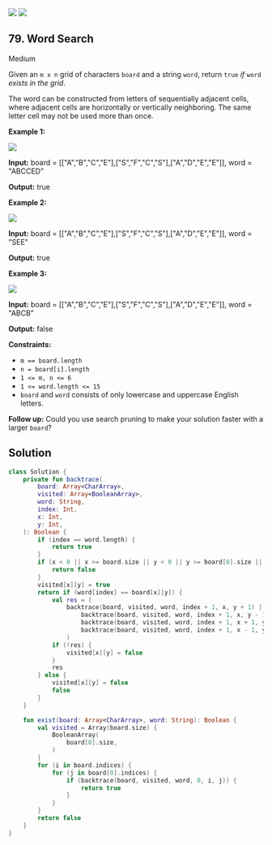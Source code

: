 [![](https://img.shields.io/github/stars/LeetCode-Top-Interview-150/LeetCode-Top-Interview-150?label=Stars&style=flat-square)](https://github.com/LeetCode-Top-Interview-150/LeetCode-Top-Interview-150)
[![](https://img.shields.io/github/forks/LeetCode-Top-Interview-150/LeetCode-Top-Interview-150?label=Fork%20me%20on%20GitHub%20&style=flat-square)](https://github.com/LeetCode-Top-Interview-150/LeetCode-Top-Interview-150/fork)

## 79\. Word Search

Medium

Given an `m x n` grid of characters `board` and a string `word`, return `true` _if_ `word` _exists in the grid_.

The word can be constructed from letters of sequentially adjacent cells, where adjacent cells are horizontally or vertically neighboring. The same letter cell may not be used more than once.

**Example 1:**

![](https://assets.leetcode.com/uploads/2020/11/04/word2.jpg)

**Input:** board = \[\["A","B","C","E"],["S","F","C","S"],["A","D","E","E"]], word = "ABCCED"

**Output:** true

**Example 2:**

![](https://assets.leetcode.com/uploads/2020/11/04/word-1.jpg)

**Input:** board = \[\["A","B","C","E"],["S","F","C","S"],["A","D","E","E"]], word = "SEE"

**Output:** true

**Example 3:**

![](https://assets.leetcode.com/uploads/2020/10/15/word3.jpg)

**Input:** board = \[\["A","B","C","E"],["S","F","C","S"],["A","D","E","E"]], word = "ABCB"

**Output:** false

**Constraints:**

*   `m == board.length`
*   `n = board[i].length`
*   `1 <= m, n <= 6`
*   `1 <= word.length <= 15`
*   `board` and `word` consists of only lowercase and uppercase English letters.

**Follow up:** Could you use search pruning to make your solution faster with a larger `board`?

## Solution

```kotlin
class Solution {
    private fun backtrace(
        board: Array<CharArray>,
        visited: Array<BooleanArray>,
        word: String,
        index: Int,
        x: Int,
        y: Int,
    ): Boolean {
        if (index == word.length) {
            return true
        }
        if (x < 0 || x >= board.size || y < 0 || y >= board[0].size || visited[x][y]) {
            return false
        }
        visited[x][y] = true
        return if (word[index] == board[x][y]) {
            val res = (
                backtrace(board, visited, word, index + 1, x, y + 1) ||
                    backtrace(board, visited, word, index + 1, x, y - 1) ||
                    backtrace(board, visited, word, index + 1, x + 1, y) ||
                    backtrace(board, visited, word, index + 1, x - 1, y)
                )
            if (!res) {
                visited[x][y] = false
            }
            res
        } else {
            visited[x][y] = false
            false
        }
    }

    fun exist(board: Array<CharArray>, word: String): Boolean {
        val visited = Array(board.size) {
            BooleanArray(
                board[0].size,
            )
        }
        for (i in board.indices) {
            for (j in board[0].indices) {
                if (backtrace(board, visited, word, 0, i, j)) {
                    return true
                }
            }
        }
        return false
    }
}
```
